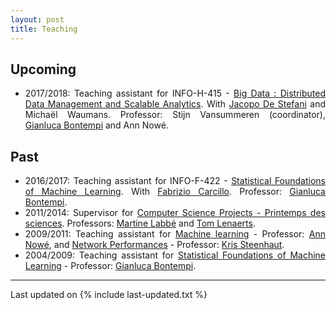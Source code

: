 ```yaml
---
layout: post
title: Teaching
---
```


<div align="justify">

## <i class="fa fa-chevron-right"></i> Upcoming

+ 2017/2018: Teaching assistant for INFO-H-415 - <a href="http://uv.ulb.ac.be/course/view.php?id=74317" target="_blank">Big Data : Distributed Data Management and Scalable Analytics</a>. With <a href="https://jdestefani.github.io/" target="_blank">Jacopo De Stefani</a> and Michaël Waumans. Professor: Stijn Vansummeren (coordinator), <a href="http://www.ulb.ac.be/di/map/gbonte/Welcome.html" target="_blank">Gianluca Bontempi</a> and Ann Nowé.

## <i class="fa fa-chevron-right"></i> Past

+ 2016/2017: Teaching assistant for INFO-F-422 - <a href="http://uv.ulb.ac.be/course/view.php?id=59893" target="_blank">Statistical Foundations of Machine Learning</a>. With <a href="http://fcarcill.wixsite.com/phdcandidate" target="_blank">Fabrizio Carcillo</a>. Professor: <a href="http://www.ulb.ac.be/di/map/gbonte/Welcome.html" target="_blank">Gianluca Bontempi</a>.
+ 2011/2014: Supervisor for <a href="http://www.ulb.ac.be/di/map/tlenaert/Home_Tom_Lenaerts/INFO-F-308_Printemps.html" target="_blank">Computer Science Projects - Printemps des sciences</a>. Professors: <a href="http://homepages.ulb.ac.be/~mlabbe/" target="_blank">Martine Labbé</a> and <a href="http://www.ulb.ac.be/di/map/tlenaert/Home_Tom_Lenaerts/Welcome.html" target="_blank">Tom Lenaerts</a>. 
+ 2009/2011: Teaching assistant for <a href="https://ai.vub.ac.be/courses/2015-2016/machine-learning" target="_blank">Machine learning</a> - Professor: <a href="https://ai.vub.ac.be/members/ann-nowe" target="_blank">Ann Nowé</a>, and <a href="http://www.etro.vub.ac.be/Education/Courses/IT_Networks/" target="_blank">Network Performances</a> - Professor: <a href="http://www.etro.vub.ac.be/KrisSteenhaut" target="_blank">Kris Steenhaut</a>.
+ 2004/2009: Teaching assistant for <a href="http://ai.vub.ac.be/courses/2011-2012/statistical-foundations-of-machine-learning" target="_blank">Statistical Foundations of Machine Learning</a> - Professor: <a href="http://www.ulb.ac.be/di/map/gbonte/Welcome.html" target="_blank">Gianluca Bontempi</a>.
</div>

<script>
  (function(i,s,o,g,r,a,m){i['GoogleAnalyticsObject']=r;i[r]=i[r]||function(){
  (i[r].q=i[r].q||[]).push(arguments)},i[r].l=1*new Date();a=s.createElement(o),
  m=s.getElementsByTagName(o)[0];a.async=1;a.src=g;m.parentNode.insertBefore(a,m)
  })(window,document,'script','https://www.google-analytics.com/analytics.js','ga');

  ga('create', 'UA-84331081-1', 'auto');
  ga('send', 'pageview');

</script>

---

Last updated on {% include last-updated.txt %}
